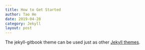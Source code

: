 ```yaml
---
title: How to Get Started
author: Tao He
date: 2019-04-28
category: Jekyll
layout: post
---
```


The jekyll-gitbook theme can be used just as other [Jekyll themes][1].

[1]: https://pages.github.com/themes